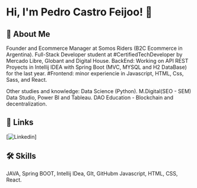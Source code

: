 
# Hi, I'm Pedro Castro Feijoo! 👋


## 🚀 About Me

Founder and Ecommerce Manager at Somos Riders (B2C Ecommerce in Argentina). 
Full-Stack Developer student at #CertifiedTechDeveloper by Mercado Libre, Globant and Digital House. 
BackEnd: Working on API REST Proyects in Intellij IDEA with Spring Boot (MVC, MYSQL and H2 DataBase) for the last year.
#Frontend: minor experiencie in Javascript, HTML, Css, Sass, and React. 

Other studies and knowledge: Data Science (Python). M.Digital(SEO - SEM) Data Studio, Power BI and Tableau. DAO Education - Blockchain and decentralization. 


## 🔗 Links

[![Linkedin](https://www.linkedin.com/in/castrofeijoopedro/)]


## 🛠 Skills
JAVA, Spring BOOT, Intellij IDea, GIt, GitHubm Javascript, HTML, CSS, React. 
